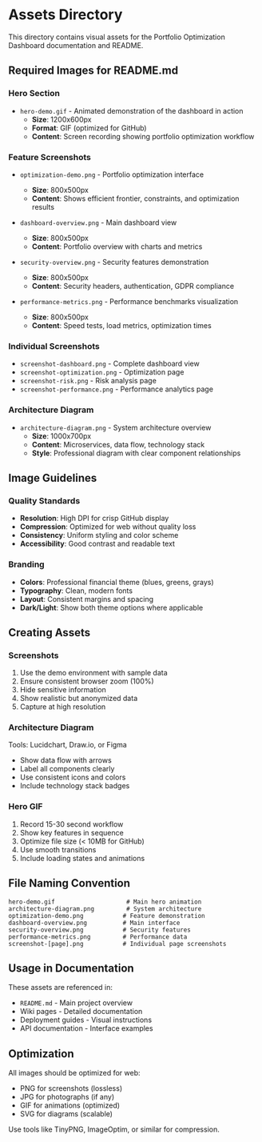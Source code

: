 # Assets Directory

This directory contains visual assets for the Portfolio Optimization Dashboard documentation and README.

## Required Images for README.md

### Hero Section
- `hero-demo.gif` - Animated demonstration of the dashboard in action
  - **Size**: 1200x600px
  - **Format**: GIF (optimized for GitHub)
  - **Content**: Screen recording showing portfolio optimization workflow

### Feature Screenshots
- `optimization-demo.png` - Portfolio optimization interface
  - **Size**: 800x500px
  - **Content**: Shows efficient frontier, constraints, and optimization results

- `dashboard-overview.png` - Main dashboard view
  - **Size**: 800x500px  
  - **Content**: Portfolio overview with charts and metrics

- `security-overview.png` - Security features demonstration
  - **Size**: 800x500px
  - **Content**: Security headers, authentication, GDPR compliance

- `performance-metrics.png` - Performance benchmarks visualization
  - **Size**: 800x500px
  - **Content**: Speed tests, load metrics, optimization times

### Individual Screenshots
- `screenshot-dashboard.png` - Complete dashboard view
- `screenshot-optimization.png` - Optimization page
- `screenshot-risk.png` - Risk analysis page  
- `screenshot-performance.png` - Performance analytics page

### Architecture Diagram
- `architecture-diagram.png` - System architecture overview
  - **Size**: 1000x700px
  - **Content**: Microservices, data flow, technology stack
  - **Style**: Professional diagram with clear component relationships

## Image Guidelines

### Quality Standards
- **Resolution**: High DPI for crisp GitHub display
- **Compression**: Optimized for web without quality loss
- **Consistency**: Uniform styling and color scheme
- **Accessibility**: Good contrast and readable text

### Branding
- **Colors**: Professional financial theme (blues, greens, grays)
- **Typography**: Clean, modern fonts
- **Layout**: Consistent margins and spacing
- **Dark/Light**: Show both theme options where applicable

## Creating Assets

### Screenshots
1. Use the demo environment with sample data
2. Ensure consistent browser zoom (100%)
3. Hide sensitive information
4. Show realistic but anonymized data
5. Capture at high resolution

### Architecture Diagram
Tools: Lucidchart, Draw.io, or Figma
- Show data flow with arrows
- Label all components clearly
- Use consistent icons and colors
- Include technology stack badges

### Hero GIF
1. Record 15-30 second workflow
2. Show key features in sequence
3. Optimize file size (< 10MB for GitHub)
4. Use smooth transitions
5. Include loading states and animations

## File Naming Convention

```
hero-demo.gif                    # Main hero animation
architecture-diagram.png         # System architecture
optimization-demo.png           # Feature demonstration
dashboard-overview.png          # Main interface
security-overview.png           # Security features
performance-metrics.png         # Performance data
screenshot-[page].png           # Individual page screenshots
```

## Usage in Documentation

These assets are referenced in:
- `README.md` - Main project overview
- Wiki pages - Detailed documentation
- Deployment guides - Visual instructions
- API documentation - Interface examples

## Optimization

All images should be optimized for web:
- PNG for screenshots (lossless)
- JPG for photographs (if any)
- GIF for animations (optimized)
- SVG for diagrams (scalable)

Use tools like TinyPNG, ImageOptim, or similar for compression.